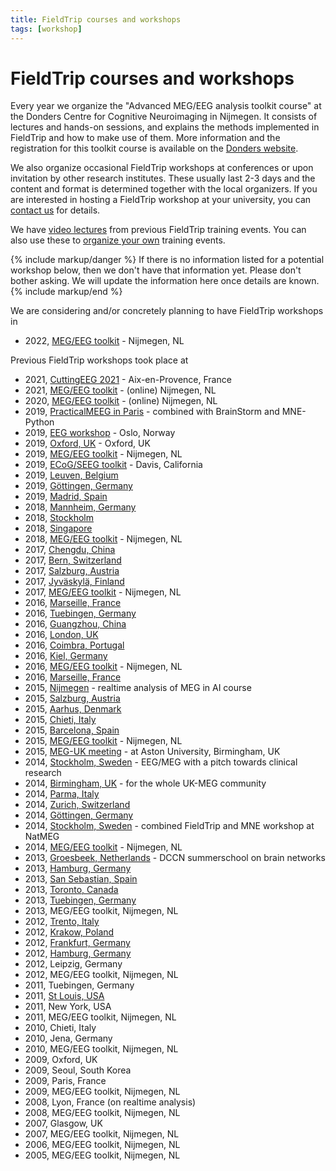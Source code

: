 ```yaml
---
title: FieldTrip courses and workshops
tags: [workshop]
---
```


# FieldTrip courses and workshops

Every year we organize the "Advanced MEG/EEG analysis toolkit course" at the Donders Centre for Cognitive Neuroimaging in Nijmegen. It consists of lectures and hands-on sessions, and explains the methods implemented in FieldTrip and how to make use of them. More information and the registration for this toolkit course is available on the [Donders website](https://www.ru.nl/donders/agenda/donders-tool-kits/).

We also organize occasional FieldTrip workshops at conferences or upon invitation by other research institutes. These usually last 2-3 days and the content and format is determined together with the local organizers. If you are interested in hosting a FieldTrip workshop at your university, you can [contact us](/contact) for details.

We have [video lectures](/video) from previous FieldTrip training events. You can also use these to [organize your own](/faq/can_i_organize_my_own_workshop) training events.

{% include markup/danger %}
If there is no information listed for a potential workshop below, then we don't have that information yet. Please don't bother asking. We will update the information here once details are known.
{% include markup/end %}

We are considering and/or concretely planning to have FieldTrip workshops in

-   2022, [MEG/EEG toolkit](/workshop/toolkit2022) - Nijmegen, NL

Previous FieldTrip workshops took place at

-   2021, [CuttingEEG 2021](/workshop/cuttingeeg2021) - Aix-en-Provence, France
-   2021, [MEG/EEG toolkit](/workshop/toolkit2021) - (online) Nijmegen, NL
-   2020, [MEG/EEG toolkit](/workshop/toolkit2020) - (online) Nijmegen, NL
-   2019, [PracticalMEEG in Paris](/workshop/paris2019) - combined with BrainStorm and MNE-Python
-   2019, [EEG workshop](/workshop/oslo2019) - Oslo, Norway
-   2019, [Oxford, UK](/workshop/oxford2019) - Oxford, UK
-   2019, [MEG/EEG toolkit](/workshop/toolkit2019) - Nijmegen, NL
-   2019, [ECoG/SEEG toolkit](/workshop/davis2019) - Davis, California
-   2019, [Leuven, Belgium](/workshop/leuven2019)
-   2019, [Göttingen, Germany](/workshop/goettingen2019)
-   2019, [Madrid, Spain](/workshop/madrid2019)
-   2018, [Mannheim, Germany](/workshop/mannheim2018)
-   2018, [Stockholm](/workshop/stockholm2018)
-   2018, [Singapore](/workshop/ohbm2018)
-   2018, [MEG/EEG toolkit](/workshop/toolkit2018) - Nijmegen, NL
-   2017, [Chengdu, China](/workshop/chengdu2017)
-   2017, [Bern, Switzerland](/workshop/baci2017)
-   2017, [Salzburg, Austria](/workshop/salzburg2017)
-   2017, [Jyväskylä, Finland](/workshop/jyvaskyla2017)
-   2017, [MEG/EEG toolkit](/workshop/toolkit2017) - Nijmegen, NL
-   2016, [Marseille, France](/workshop/marseille2016b)
-   2016, [Tuebingen, Germany](/workshop/tuebingen2016)
-   2016, [Guangzhou, China](/workshop/guangzhou)
-   2016, [London, UK](/workshop/london)
-   2016, [Coimbra, Portugal](/workshop/coimbra)
-   2016, [Kiel, Germany](/workshop/kiel)
-   2016, [MEG/EEG toolkit](/workshop/toolkit2016) - Nijmegen, NL
-   2016, [Marseille, France](/workshop/marseille)
-   2015, [Nijmegen](/workshop/realtime) - realtime analysis of MEG in AI course
-   2015, [Salzburg, Austria](/workshop/salzburg)
-   2015, [Aarhus, Denmark](/workshop/aarhus2015)
-   2015, [Chieti, Italy](/workshop/chieti2015)
-   2015, [Barcelona, Spain](/workshop/barcelona)
-   2015, [MEG/EEG toolkit](/workshop/toolkit2015) - Nijmegen, NL
-   2015, [MEG-UK meeting](/workshop/meg-uk-2015) - at Aston University, Birmingham, UK
-   2014, [Stockholm, Sweden](/workshop/natmeg) - EEG/MEG with a pitch towards clinical research
-   2014, [Birmingham, UK](/workshop/birmingham) - for the whole UK-MEG community
-   2014, [Parma, Italy](/workshop/parma)
-   2014, [Zurich, Switzerland](/workshop/zurich)
-   2014, [Göttingen, Germany](/workshop/goettingen)
-   2014, [Stockholm, Sweden](/workshop/stockholm2014) - combined FieldTrip and MNE workshop at NatMEG
-   2014, [MEG/EEG toolkit](/workshop/toolkit2014) - Nijmegen, NL
-   2013, [Groesbeek, Netherlands](/workshop/groesbeek2013) - DCCN summerschool on brain networks
-   2013, [Hamburg, Germany](/workshop/hamburg2013)
-   2013, [San Sebastian, Spain](/workshop/donostia2013)
-   2013, [Toronto, Canada](/workshop/toronto)
-   2013, [Tuebingen, Germany](/workshop/tuebingen13)
-   2013, MEG/EEG toolkit, Nijmegen, NL
-   2012, [Trento, Italy](/workshop/trento)
-   2012, [Krakow, Poland](/workshop/krakow)
-   2012, [Frankfurt, Germany](/workshop/frankfurt)
-   2012, [Hamburg, Germany](/workshop/hamburg)
-   2012, Leipzig, Germany
-   2012, MEG/EEG toolkit, Nijmegen, NL
-   2011, Tuebingen, Germany
-   2011, [St Louis, USA](/workshop/stlouis)
-   2011, New York, USA
-   2011, MEG/EEG toolkit, Nijmegen, NL
-   2010, Chieti, Italy
-   2010, Jena, Germany
-   2010, MEG/EEG toolkit, Nijmegen, NL
-   2009, Oxford, UK
-   2009, Seoul, South Korea
-   2009, Paris, France
-   2009, MEG/EEG toolkit, Nijmegen, NL
-   2008, Lyon, France (on realtime analysis)
-   2008, MEG/EEG toolkit, Nijmegen, NL
-   2007, Glasgow, UK
-   2007, MEG/EEG toolkit, Nijmegen, NL
-   2006, MEG/EEG toolkit, Nijmegen, NL
-   2005, MEG/EEG toolkit, Nijmegen, NL

